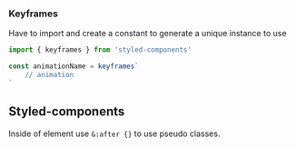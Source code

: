 ### Keyframes
Have to import and create a constant to generate a unique instance to use
```js
import { keyframes } from 'styled-components'

const animationName = keyframes`
    // animation
`
```


## Styled-components

Inside of element use `&:after {}` to use pseudo classes.
